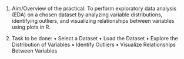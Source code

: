 1.	Aim/Overview of the practical:
 To perform exploratory data analysis (EDA) on a chosen dataset by analyzing variable distributions, identifying outliers, and visualizing relationships between variables using plots in R.

2.	Task to be done:
  •	Select a Dataset
  •	Load the Dataset
  •	Explore the Distribution of Variables
  •	Identify Outliers
  •	Visualize Relationships Between Variables

